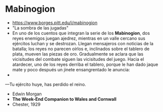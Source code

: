 # Mabinogion
- https://www.borges.pitt.edu/i/mabinogion
- "La sombra de las jugadas"
- En uno de los cuentos que integran la serie de los __Mabinogion__,
 dos reyes enemigos juegan ajedrez, mientras en un valle cercano sus 
ejércitos luchan y se destrozan. Llegan mensajeros con noticias de la 
batalla; los reyes no parecen oírlos e, inclinados sobre el tablero de 
plata, mueven las piezas de oro. Gradualmente se aclara que las 
vicisitudes del combate siguen las vicisitudes del juego. Hacia el 
atardecer, uno de los reyes derriba el tablero, porque le han dado jaque
 mate y poco después un jinete ensangrentado le anuncia:
- 
—Tu ejército huye, has perdido el reino.
- Edwin Morgan
- __The Week-End Companion to Wales and Cornwall__
- Chester, 1929
